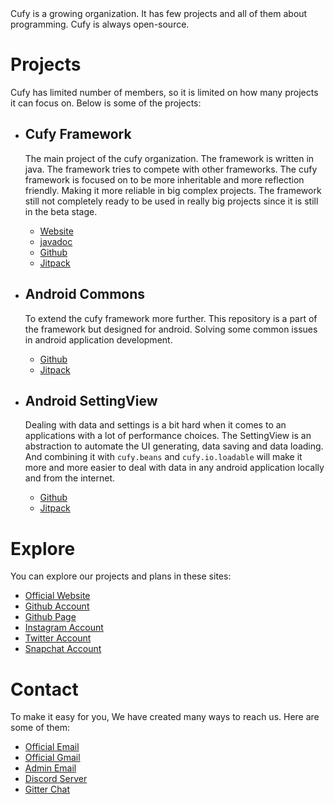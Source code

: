 <html lang="en">
    <head>
        <title>Cufy</title>
        <script>
            window.onload = function() {
              let link = top.document.createElement("link");
              link.type = "image/*";
              link.rel = "icon";
              link.href = "cufy.png";
              top.document.getElementsByTagName("head")[0].appendChild(link);
            };
        </script>
    </head>
</html> 
Cufy is a growing organization. It has few projects and all of them
about programming. Cufy is always open-source.

# Projects
Cufy has limited number of members, so it is limited on how many projects
it can focus on. Below is some of the projects:

-   ## Cufy Framework
    The main project of the cufy organization. The framework is written in java.
    The framework tries to compete with other frameworks. The cufy framework is
    focused on to be more inheritable and more reflection friendly. Making it 
    more reliable in big complex projects. The framework still not completely
    ready to be used in really big projects since it is still in the beta stage. 
    -   [Website](https://framework.cufy.org)
    -   [javadoc](https://framework.cufy.org/docs)
    -   [Github](https://github.com/cufyorg/framework)
    -   [Jitpack](https://jitpack.io/#org.cufy/framework)

-   ## Android Commons
    To extend the cufy framework more further. This repository is a part of the
    framework but designed for android. Solving some common issues in android
    application development.
    -   [Github](https://github.com/cufyorg/android-commons)
    -   [Jitpack](https://jitpack.io/#org.cufy/android-commons)

-   ## Android SettingView
    Dealing with data and settings is a bit hard when it comes to an applications
    with a lot of performance choices. The SettingView is an abstraction to
    automate the UI generating, data saving and data loading. And combining
    it with `cufy.beans` and `cufy.io.loadable` will make it more and more easier
    to deal with data in any android application locally and from the internet.
    -   [Github](https://github.com/cufyorg/android-settingview)
    -   [Jitpack](https://jitpack.io/#org.cufy/android-settingview)
    
# Explore
You can explore our projects and plans in these sites:
-   [Official Website](https://cufy.org)
-   [Github Account](https://github.com/cufyorg)
-   [Github Page](https://cufyorg.github.io)
-   [Instagram Account](https://instagram.com/cufyorg)
-   [Twitter Account](https://twitter.com/cufyorg)
-   [Snapchat Account](https://snapchat.com/add/cufyorg)

# Contact
To make it easy for you, We have created many ways to reach us. Here are some of them:
-   [Official Email](support@cufy.org)
-   [Official Gmail](cufyorg@gmail.org)
-   [Admin Email](admin@cufy.org)
-   [Discord Server](https://discord.gg/ASAGGy7)
-   [Gitter Chat](https://gitter.im/cufyorg/community)
